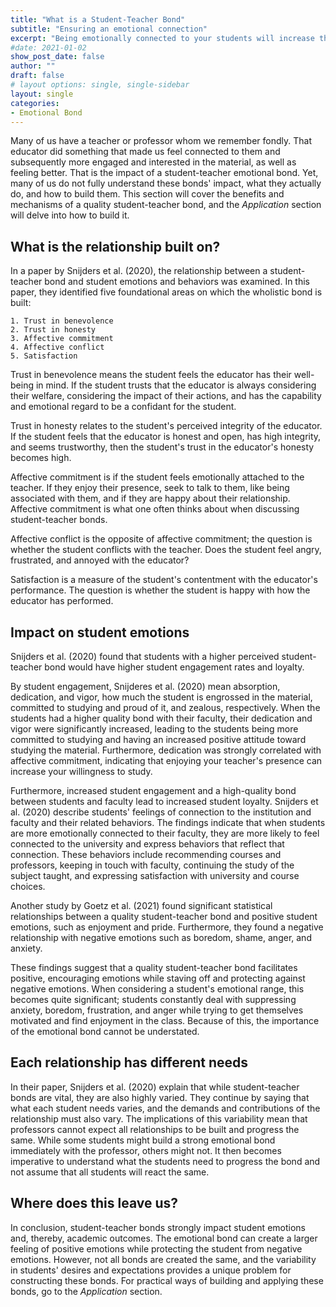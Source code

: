 ```yaml
---
title: "What is a Student-Teacher Bond"
subtitle: "Ensuring an emotional connection"
excerpt: "Being emotionally connected to your students will increase their ability to perform, learn, be motivated, and their loyalty. Quality student-teacher bonds have an increased association with positive emotions and a negative association with negative emotions. What makes a good emotional bond will vary, but this section gives you the foundation to understand it."
#date: 2021-01-02
show_post_date: false
author: ""
draft: false
# layout options: single, single-sidebar
layout: single
categories:
- Emotional Bond
---
```


Many of us have a teacher or professor whom we remember fondly. That educator did something that made us feel connected to them and subsequently more engaged and interested in the material, as well as feeling better. That is the impact of a student-teacher emotional bond. Yet, many of us do not fully understand these bonds' impact, what they actually do, and how to build them. This section will cover the benefits and mechanisms of a quality student-teacher bond, and the *Application* section will delve into how to build it. 

## What is the relationship built on?

In a paper by Snijders et al. (2020), the relationship between a student-teacher bond and student emotions and behaviors was examined. In this paper, they identified five foundational areas on which the wholistic bond is built:

    1. Trust in benevolence
    2. Trust in honesty
    3. Affective commitment
    4. Affective conflict
    5. Satisfaction

Trust in benevolence means the student feels the educator has their well-being in mind. If the student trusts that the educator is always considering their welfare, considering the impact of their actions, and has the capability and emotional regard to be a confidant for the student. 

Trust in honesty relates to the student's perceived integrity of the educator. If the student feels that the educator is honest and open, has high integrity, and seems trustworthy, then the student's trust in the educator's honesty becomes high. 

Affective commitment is if the student feels emotionally attached to the teacher. If they enjoy their presence, seek to talk to them, like being associated with them, and if they are happy about their relationship. Affective commitment is what one often thinks about when discussing student-teacher bonds. 

Affective conflict is the opposite of affective commitment; the question is whether the student conflicts with the teacher. Does the student feel angry, frustrated, and annoyed with the educator? 

Satisfaction is a measure of the student's contentment with the educator's performance. The question is whether the student is happy with how the educator has performed.


## Impact on student emotions

Snijders et al. (2020) found that students with a higher perceived student-teacher bond would have higher student engagement rates and loyalty. 

By student engagement, Snijderes et al. (2020) mean absorption, dedication, and vigor, how much the student is engrossed in the material, committed to studying and proud of it, and zealous, respectively. When the students had a higher quality bond with their faculty, their dedication and vigor were significantly increased, leading to the students being more committed to studying and having an increased positive attitude toward studying the material. Furthermore, dedication was strongly correlated with affective commitment, indicating that enjoying your teacher's presence can increase your willingness to study. 

Furthermore, increased student engagement and a high-quality bond between students and faculty lead to increased student loyalty. Snijders et al. (2020) describe students' feelings of connection to the institution and faculty and their related behaviors. The findings indicate that when students are more emotionally connected to their faculty, they are more likely to feel connected to the university and express behaviors that reflect that connection. These behaviors include recommending courses and professors, keeping in touch with faculty, continuing the study of the subject taught, and expressing satisfaction with university and course choices. 

Another study by Goetz et al. (2021) found significant statistical relationships between a quality student-teacher bond and positive student emotions, such as enjoyment and pride. Furthermore, they found a negative relationship with negative emotions such as boredom, shame, anger, and anxiety. 

These findings suggest that a quality student-teacher bond facilitates positive, encouraging emotions while staving off and protecting against negative emotions. When considering a student's emotional range, this becomes quite significant; students constantly deal with suppressing anxiety, boredom, frustration, and anger while trying to get themselves motivated and find enjoyment in the class. Because of this, the importance of the emotional bond cannot be understated.

## Each relationship has different needs

In their paper, Snijders et al. (2020) explain that while student-teacher bonds are vital, they are also highly varied. They continue by saying that what each student needs varies, and the demands and contributions of the relationship must also vary. The implications of this variability mean that professors cannot expect all relationships to be built and progress the same. While some students might build a strong emotional bond immediately with the professor, others might not. It then becomes imperative to understand what the students need to progress the bond and not assume that all students will react the same.

## Where does this leave us?

In conclusion, student-teacher bonds strongly impact student emotions and, thereby, academic outcomes. The emotional bond can create a larger feeling of positive emotions while protecting the student from negative emotions. However, not all bonds are created the same, and the variability in students' desires and expectations provides a unique problem for constructing these bonds. For practical ways of building and applying these bonds, go to the *Application* section. 



